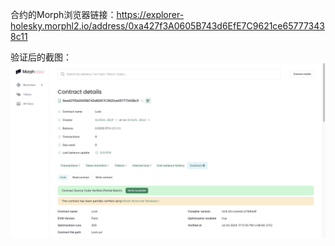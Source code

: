 合约的Morph浏览器链接：https://explorer-holesky.morphl2.io/address/0xa427f3A0605B743d6EfE7C9621ce657773438c11

验证后的截图：
![验证后的截图](morph.jpg)